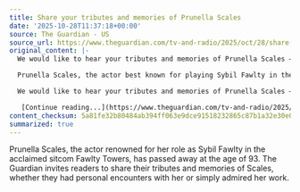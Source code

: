 ```yaml
---
title: Share your tributes and memories of Prunella Scales
date: '2025-10-28T11:37:18+00:00'
source: The Guardian - US
source_url: https://www.theguardian.com/tv-and-radio/2025/oct/28/share-your-tributes-and-memories-of-prunella-scales
original_content: |-
  We would like to hear your tributes and memories of Prunella Scales – whether you met her, or appreciated her work

  Prunella Scales, the actor best known for playing Sybil Fawlty in the classic sitcom Fawlty Towers, [has died aged 93](https://www.theguardian.com/tv-and-radio/2025/oct/28/fawlty-towers-actor-prunella-scales-dies-at-the-age-of-93).

  We would like to hear your tributes and memories of Prunella Scales – whether you met her, or appreciated her work.

   [Continue reading...](https://www.theguardian.com/tv-and-radio/2025/oct/28/share-your-tributes-and-memories-of-prunella-scales)
content_checksum: 5a81fe32b80484ab394ff063e9dce91518232865c87b1a32e30e0eb897e9ba89
summarized: true
---
```


Prunella Scales, the actor renowned for her role as Sybil Fawlty in the acclaimed sitcom Fawlty Towers, has passed away at the age of 93. The Guardian invites readers to share their tributes and memories of Scales, whether they had personal encounters with her or simply admired her work.
